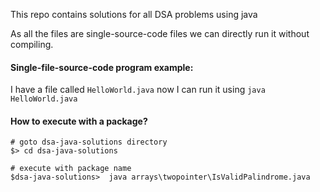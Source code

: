 This repo contains solutions for all DSA problems using java

As all the files are single-source-code files we can directly run it without compiling.

####  Single-file-source-code program example:
I have a file called `HelloWorld.java`  now I can run it using `java HelloWorld.java`

#### How to execute with a package?

```shell
# goto dsa-java-solutions directory
$> cd dsa-java-solutions

# execute with package name
$dsa-java-solutions>  java arrays\twopointer\IsValidPalindrome.java

```